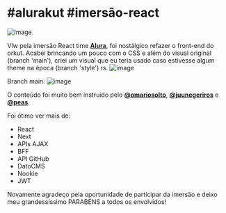 # #alurakut  #imersão-react

![image](https://user-images.githubusercontent.com/44410208/126077196-e4ee579b-d32b-48a3-b258-7a122460428e.png)

Vlw pela imersão React time [**Alura**](https://www.alura.com.br/), foi nostálgico refazer o front-end do orkut.
Acabei brincando um pouco com o CSS e além do visual original (branch 'main'), criei um visual que eu teria usado caso estivesse algum theme na época (branch 'style') rs.
![image](https://user-images.githubusercontent.com/44410208/126077232-b3bb3704-d50c-4ea8-b379-fc0465a5fb66.png)

Branch main:
![image](https://user-images.githubusercontent.com/44410208/126078014-06879fde-367d-4c15-90a0-a4196982cd8b.png)	

O conteúdo foi muito bem instruído pelo [**@omariosolto**](https://github.com/omariosouto), [**@juunegeriros**](https://github.com/juunegreiros) e [**@peas**](https://github.com/peas). 

Foi ótimo ver mais de:
 - React
 - Next
 - APIs AJAX
 - BFF
 - API GitHub
 - DatoCMS
 - Nookie
 - JWT

  
Novamente agradeço pela oportunidade de participar da imersão e deixo meu grandessíssimo PARABÉNS a todos os envolvidos!
